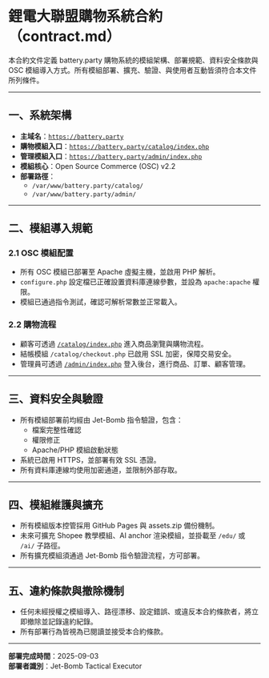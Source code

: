 # 鋰電大聯盟購物系統合約（contract.md）

本合約文件定義 battery.party 購物系統的模組架構、部署規範、資料安全條款與 OSC 模組導入方式。所有模組部署、擴充、驗證、與使用者互動皆須符合本文件所列條件。

---

## 一、系統架構

- **主域名**：[`https://battery.party`](https://battery.party)
- **購物模組入口**：[`https://battery.party/catalog/index.php`](https://battery.party/catalog/index.php)
- **管理模組入口**：[`https://battery.party/admin/index.php`](https://battery.party/admin/index.php)
- **模組核心**：Open Source Commerce (OSC) v2.2
- **部署路徑**：
  - `/var/www/battery.party/catalog/`
  - `/var/www/battery.party/admin/`

---

## 二、模組導入規範

### 2.1 OSC 模組配置

- 所有 OSC 模組已部署至 Apache 虛擬主機，並啟用 PHP 解析。
- `configure.php` 設定檔已正確設置資料庫連線參數，並設為 `apache:apache` 權限。
- 模組已通過指令測試，確認可解析常數並正常載入。

### 2.2 購物流程

- 顧客可透過 [`/catalog/index.php`](https://battery.party/catalog/index.php) 進入商品瀏覽與購物流程。
- 結帳模組 `/catalog/checkout.php` 已啟用 SSL 加密，保障交易安全。
- 管理員可透過 [`/admin/index.php`](https://battery.party/admin/index.php) 登入後台，進行商品、訂單、顧客管理。

---

## 三、資料安全與驗證

- 所有模組部署前均經由 Jet-Bomb 指令驗證，包含：
  - 檔案完整性確認
  - 權限修正
  - Apache/PHP 模組啟動狀態
- 系統已啟用 HTTPS，並部署有效 SSL 憑證。
- 所有資料庫連線均使用加密通道，並限制外部存取。

---

## 四、模組維護與擴充

- 所有模組版本控管採用 GitHub Pages 與 assets.zip 備份機制。
- 未來可擴充 Shopee 教學模組、AI anchor 渲染模組，並掛載至 `/edu/` 或 `/ai/` 子路徑。
- 所有擴充模組須通過 Jet-Bomb 指令驗證流程，方可部署。

---

## 五、違約條款與撤除機制

- 任何未經授權之模組導入、路徑漂移、設定錯誤、或違反本合約條款者，將立即撤除並記錄違約紀錄。
- 所有部署行為皆視為已閱讀並接受本合約條款。

---

**部署完成時間**：2025-09-03  
**部署者識別**：Jet-Bomb Tactical Executor  